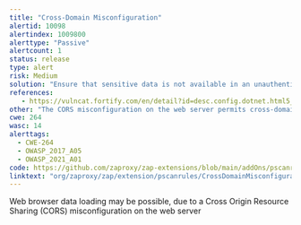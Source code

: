 ```yaml
---
title: "Cross-Domain Misconfiguration"
alertid: 10098
alertindex: 1009800
alerttype: "Passive"
alertcount: 1
status: release
type: alert
risk: Medium
solution: "Ensure that sensitive data is not available in an unauthenticated manner (using IP address white-listing, for instance). Configure the \"Access-Control-Allow-Origin\" HTTP header to a more restrictive set of domains, or remove all CORS headers entirely, to allow the web browser to enforce the Same Origin Policy (SOP) in a more restrictive manner."
references:
   - https://vulncat.fortify.com/en/detail?id=desc.config.dotnet.html5_overly_permissive_cors_policy
other: "The CORS misconfiguration on the web server permits cross-domain read requests from arbitrary third party domains, using unauthenticated APIs on this domain. Web browser implementations do not permit arbitrary third parties to read the response from authenticated APIs, however. This reduces the risk somewhat. This misconfiguration could be used by an attacker to access data that is available in an unauthenticated manner, but which uses some other form of security, such as IP address white-listing."
cwe: 264
wasc: 14
alerttags: 
  - CWE-264
  - OWASP_2017_A05
  - OWASP_2021_A01
code: https://github.com/zaproxy/zap-extensions/blob/main/addOns/pscanrules/src/main/java/org/zaproxy/zap/extension/pscanrules/CrossDomainMisconfigurationScanRule.java
linktext: "org/zaproxy/zap/extension/pscanrules/CrossDomainMisconfigurationScanRule.java"
---
```

Web browser data loading may be possible, due to a Cross Origin Resource Sharing (CORS) misconfiguration on the web server
